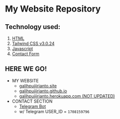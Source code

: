 # My Website Repository

## Technology used:
1. [HTML](https://www.w3schools.com/default.asp)
2. [Tailwind CSS v3.0.24](https://tailwindcss.com/docs/installation)
3. [Javascript](https://www.w3schools.com/default.asp)
4. [Contact Form](https://github.com/tuhinpal/Contact-Form)

## HERE WE GO!
- MY WEBSITE
   - [galihpujiirianto.site](https://galihpujiirianto.site)
   - [galihpujiirianto.github.io](https://galihpujiirianto.github.io/galihpujiirianto)
   - [galihpujiirianto.herokuapp.com (NOT UPDATED)](https://galihpujiirianto.herokuapp.com)
- CONTACT SECTION
   - [Telegram Bot](http://t.me/galihcontactbot)
   - w/ Telegram USER_ID = `1708159796`
